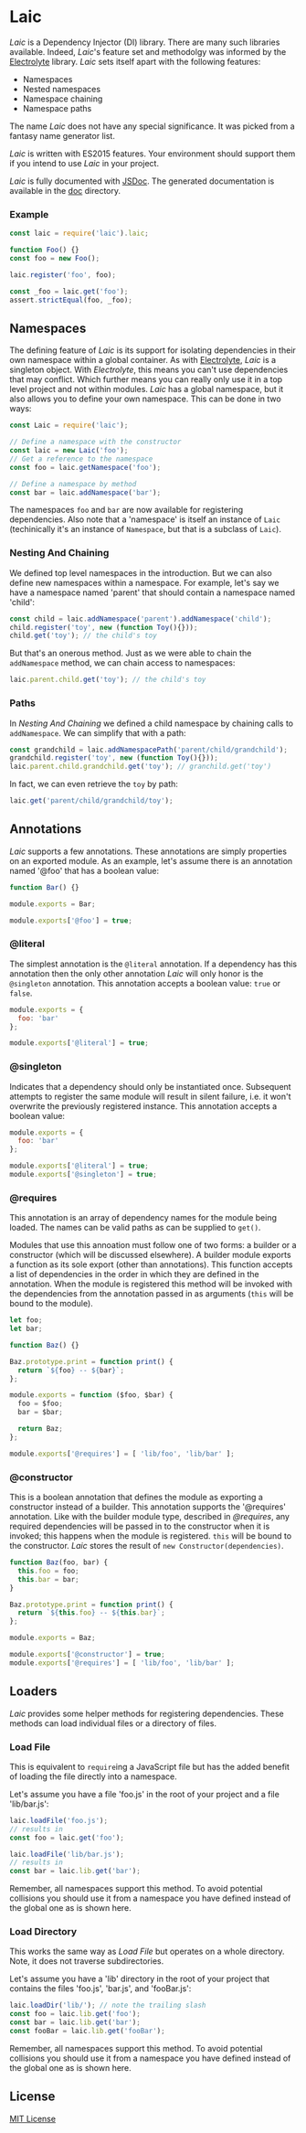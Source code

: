 # Laic

*Laic* is a Dependency Injector (DI) library. There are many such libraries
available. Indeed, *Laic*'s feature set and methodolgy was informed by
the [Electrolyte][electrolyte] library. *Laic* sets itself apart with
the following features:

* Namespaces
* Nested namespaces
* Namespace chaining
* Namespace paths

The name *Laic* does not have any special significance. It was picked from
a fantasy name generator list.

*Laic* is written with ES2015 features. Your environment should support them
if you intend to use *Laic* in your project.

*Laic* is fully documented with [JSDoc][jsdoc]. The generated documentation is
available in the [doc](doc/) directory.

### Example

```javascript
const laic = require('laic').laic;

function Foo() {}
const foo = new Foo();

laic.register('foo', foo);

const _foo = laic.get('foo');
assert.strictEqual(foo, _foo);
```

## Namespaces

The defining feature of *Laic* is its support for isolating dependencies
in their own namespace within a global container. As with
[Electrolyte][electrolyte], *Laic* is a singleton object. With *Electrolyte*,
this means you can't use dependencies that may conflict. Which further means
you can really only use it in a top level project and not within modules.
*Laic* has a global namespace, but it also allows you to define your own
namespace. This can be done in two ways:

```javascript
const Laic = require('laic');

// Define a namespace with the constructor
const laic = new Laic('foo');
// Get a reference to the namespace
const foo = laic.getNamespace('foo');

// Define a namespace by method
const bar = laic.addNamespace('bar');
```

The namespaces `foo` and `bar` are now available for registering dependencies.
Also note that a 'namespace' is itself an instance of `Laic` (techinically it's
an instance of `Namespace`, but that is a subclass of `Laic`).

### Nesting And Chaining

We defined top level namespaces in the introduction. But we can also define
new namespaces within a namespace. For example, let's say we have a namespace
named 'parent' that should contain a namespace named 'child':

```javascript
const child = laic.addNamespace('parent').addNamespace('child');
child.register('toy', new (function Toy(){}));
child.get('toy'); // the child's toy
```

But that's an onerous method. Just as we were able to chain the `addNamespace`
method, we can chain access to namespaces:

```javascript
laic.parent.child.get('toy'); // the child's toy
```

### Paths

In *Nesting And Chaining* we defined a child namespace by chaining calls
to `addNamespace`. We can simplify that with a path:

```javascript
const grandchild = laic.addNamespacePath('parent/child/grandchild');
grandchild.register('toy', new (function Toy(){}));
laic.parent.child.grandchild.get('toy'); // granchild.get('toy')
```

In fact, we can even retrieve the `toy` by path:

```javascript
laic.get('parent/child/grandchild/toy');
```

## Annotations

*Laic* supports a few annotations. These annotations are simply properties
on an exported module. As an example, let's assume there is an annotation
named '@foo' that has a boolean value:

```javascript
function Bar() {}

module.exports = Bar;

module.exports['@foo'] = true;
```

### @literal

The simplest annotation is the `@literal` annotation. If a dependency has this
annotation then the only other annotation *Laic* will only honor is the
`@singleton` annotation. This annotation accepts a boolean value:
`true` or `false`.

```javascript
module.exports = {
  foo: 'bar'
};

module.exports['@literal'] = true;
```

### @singleton

Indicates that a dependency should only be instantiated once. Subsequent
attempts to register the same module will result in silent failure, i.e.
it won't overwrite the previously registered instance. This annotation
accepts a boolean value:

```javascript
module.exports = {
  foo: 'bar'
};

module.exports['@literal'] = true;
module.exports['@singleton'] = true;
```

### @requires

This annotation is an array of dependency names for the module being loaded.
The names can be valid paths as can be supplied to `get()`.

Modules that use this annoation must follow one of two forms: a builder or
a constructor (which will be discussed elsewhere). A builder module exports a
function as its sole export (other than annotations). This function accepts
a list of dependencies in the order in which they are defined in the
annotation. When the module is registered this method
will be invoked with the dependencies from the annotation passed in as
arguments (`this` will be bound to the module).

```javascript
let foo;
let bar;

function Baz() {}

Baz.prototype.print = function print() {
  return `${foo} -- ${bar}`;
};

module.exports = function ($foo, $bar) {
  foo = $foo;
  bar = $bar;

  return Baz;
};

module.exports['@requires'] = [ 'lib/foo', 'lib/bar' ];
```

### @constructor

This is a boolean annotation that defines the module as exporting a constructor
instead of a builder. This annotation supports the '@requires' annotation. Like
with the builder module type, described in *@requires*, any required
dependencies will be passed in to the constructor when it is invoked; this
happens when the module is registered. `this` will be bound to the constructor.
*Laic* stores the result of `new Constructor(dependencies)`.

```javascript
function Baz(foo, bar) {
  this.foo = foo;
  this.bar = bar;
}

Baz.prototype.print = function print() {
  return `${this.foo} -- ${this.bar}`;
};

module.exports = Baz;

module.exports['@constructor'] = true;
module.exports['@requires'] = [ 'lib/foo', 'lib/bar' ];
```

## Loaders

*Laic* provides some helper methods for registering dependencies. These
methods can load individual files or a directory of files.

### Load File

This is equivalent to `require`ing a JavaScript file but has the added benefit
of loading the file directly into a namespace.

Let's assume you have a file 'foo.js' in the root of your project and a file
'lib/bar.js':

```javascript
laic.loadFile('foo.js');
// results in
const foo = laic.get('foo');

laic.loadFile('lib/bar.js');
// results in
const bar = laic.lib.get('bar');
```

Remember, all namespaces support this method. To avoid potential collisions
you should use it from a namespace you have defined instead of the global one
as is shown here.

### Load Directory

This works the same way as *Load File* but operates on a whole directory. Note,
it does not traverse subdirectories.

Let's assume you have a 'lib' directory in the root of your project that
contains the files 'foo.js', 'bar.js', and 'fooBar.js':

```javascript
laic.loadDir('lib/'); // note the trailing slash
const foo = laic.lib.get('foo');
const bar = laic.lib.get('bar');
const fooBar = laic.lib.get('fooBar');
```

Remember, all namespaces support this method. To avoid potential collisions
you should use it from a namespace you have defined instead of the global one
as is shown here.

## License

[MIT License](http://jsumners.mit-license.org/)

[electrolyte]: https://www.npmjs.com/package/electrolyte
[jsdoc]: http://usejsdoc.org/
